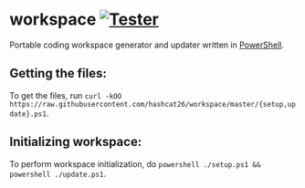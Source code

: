 # workspace [![Tester](https://github.com/hashcat26/workspace/actions/workflows/tester.yml/badge.svg)](https://github.com/hashcat26/workspace/actions/workflows/tester.yml)
Portable coding workspace generator and updater written in [PowerShell](https://www.powershellgallery.com).

Getting the files:
---------------------------------
To get the files, run `curl -kOO https://raw.githubusercontent.com/hashcat26/workspace/master/{setup,update}.ps1`.

Initializing workspace:
---------------------------------
To perform workspace initialization, do `powershell ./setup.ps1 && powershell ./update.ps1`.
